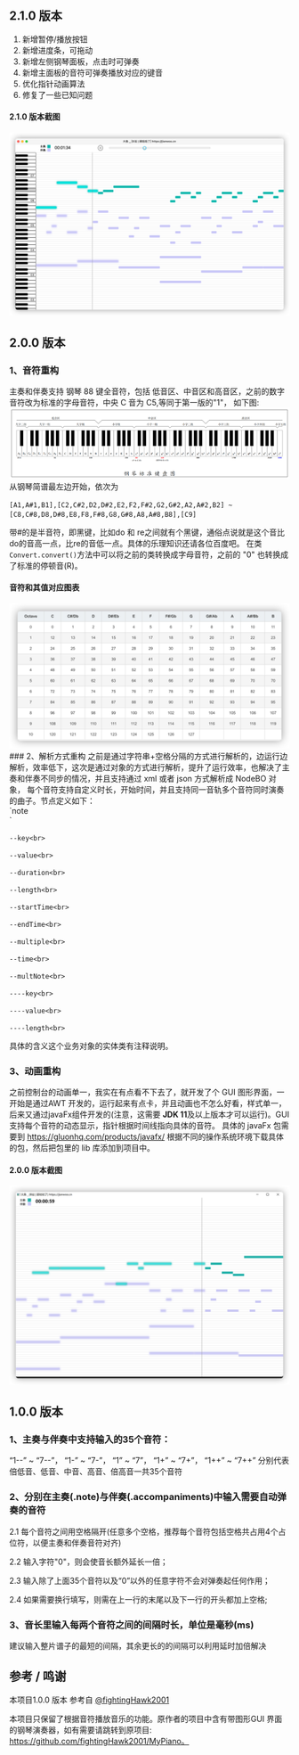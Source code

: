 ## 2.1.0 版本
1. 新增暂停/播放按钮
2. 新增进度条，可拖动
3. 新增左侧钢琴面板，点击时可弹奏
4. 新增主面板的音符可弹奏播放对应的键音
5. 优化指针动画算法
6. 修复了一些已知问题
#### 2.1.0 版本截图
![v2.1.0.png](v2.1.0.png)

## 2.0.0 版本
### 1、音符重构
主奏和伴奏支持 钢琴 88 键全音符，包括 低音区、中音区和高音区，之前的数字音符改为标准的字母音符，中央 C 音为 C5,等同于第一版的"1"，
 如下图:
<img src="piano.png">
从钢琴简谱最左边开始，依次为

`[A1,A#1,B1],[C2,C#2,D2,D#2,E2,F2,F#2,G2,G#2,A2,A#2,B2] ~`
`[C8,C#8,D8,D#8,E8,F8,F#8,G8,G#8,A8,A#8,B8],[C9]`

带#的是半音符，即黑键，比如do 和 re之间就有个黑键，通俗点说就是这个音比do的音高一点，比re的音低一点。具体的乐理知识还请各位百度吧。
在类`Convert.convert()`方法中可以将之前的类转换成字母音符，之前的 "0" 也转换成了标准的停顿音(R)。

#### 音符和其值对应图表
<img src="note.png">
### 2、解析方式重构
之前是通过字符串+空格分隔的方式进行解析的，边运行边解析，效率低下，这次是通过对象的方式进行解析，提升了运行效率，也解决了主奏和伴奏不同步的情况，并且支持通过 xml 或者 json 方式解析成 NodeBO 对象，
每个音符支持自定义时长，开始时间，并且支持同一音轨多个音符同时演奏的曲子。节点定义如下：<br>
`note<br>`

`--key<br>`

`--value<br>`

`--duration<br>`

`--length<br>`

`--startTime<br>`

`--endTime<br>`

`--multiple<br>`

`--time<br>`

`--multNote<br>`

`----key<br>`

`----value<br>`

`----length<br>`

具体的含义这个业务对象的实体类有注释说明。
### 3、动画重构
之前控制台的动画单一，我实在有点看不下去了，就开发了个 GUI 图形界面，一开始是通过AWT 开发的，运行起来有点卡，并且动画也不怎么好看，样式单一，后来又通过javaFx组件开发的(注意，这需要 **JDK 11**及以上版本才可以运行)。GUI 支持每个音符的动态显示，指针根据时间线指向具体的音符。
具体的 javaFx 包需要到 https://gluonhq.com/products/javafx/ 根据不同的操作系统环境下载具体的包，然后把包里的 lib 库添加到项目中。
#### 2.0.0 版本截图
![v2.0.0.png](v2.0.0.png)


## 1.0.0 版本
### 1、主奏与伴奏中支持输入的35个音符：
 “1--” ~ “7--”， “1-” ~ “7-”， “1” ~ “7”， “1+” ~ “7+”， “1++” ~ “7++”
分别代表倍低音、低音、中音、高音、倍高音一共35个音符

### 2、分别在主奏(.note)与伴奏(.accompaniments)中输入需要自动弹奏的音符
 2.1 每个音符之间用空格隔开(任意多个空格，推荐每个音符包括空格共占用4个占位符，以便主奏和伴奏音符对齐)

 2.2 输入字符"0"，则会使音长额外延长一倍；

 2.3 输入除了上面35个音符以及“0”以外的任意字符不会对弹奏起任何作用；

 2.4 如果需要换行填写，则需在上一行的末尾以及下一行的开头都加上空格;

### 3、音长里输入每两个音符之间的间隔时长，单位是毫秒(ms)
 建议输入整片谱子的最短的间隔，其余更长的的间隔可以利用延时加倍解决


## 参考 / 鸣谢
 本项目1.0.0 版本 参考自 [@fightingHawk2001](https://github.com/fightingHawk2001)

 本项目只保留了根据音符播放音乐的功能。原作者的项目中含有带图形GUI 界面的钢琴演奏器，如有需要请跳转到原项目: https://github.com/fightingHawk2001/MyPiano。